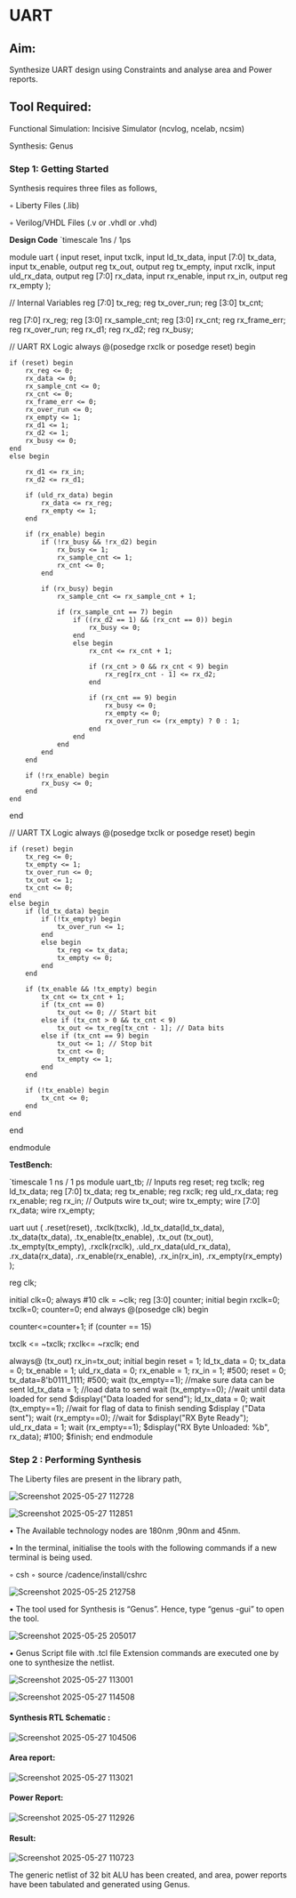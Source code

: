 # UART

## Aim:

Synthesize UART design using Constraints and analyse area and Power reports.

## Tool Required:

Functional Simulation: Incisive Simulator (ncvlog, ncelab, ncsim)

Synthesis: Genus

### Step 1: Getting Started

Synthesis requires three files as follows,

◦ Liberty Files (.lib)


◦ Verilog/VHDL Files (.v or .vhdl or .vhd)

**Design Code**
`timescale 1ns / 1ps

module uart (
    input reset,
    input txclk,
    input ld_tx_data,
    input [7:0] tx_data,
    input tx_enable,
    output reg tx_out,
    output reg tx_empty,
    input rxclk,
    input uld_rx_data,
    output reg [7:0] rx_data,
    input rx_enable,
    input rx_in,
    output reg rx_empty
);

// Internal Variables
reg [7:0] tx_reg;
reg tx_over_run;
reg [3:0] tx_cnt;

reg [7:0] rx_reg;
reg [3:0] rx_sample_cnt;
reg [3:0] rx_cnt;
reg rx_frame_err;
reg rx_over_run;
reg rx_d1;
reg rx_d2;
reg rx_busy;

// UART RX Logic
always @(posedge rxclk or posedge reset)
begin

    if (reset) begin
        rx_reg <= 0;
        rx_data <= 0;
        rx_sample_cnt <= 0;
        rx_cnt <= 0;
        rx_frame_err <= 0;
        rx_over_run <= 0;
        rx_empty <= 1;
        rx_d1 <= 1;
        rx_d2 <= 1;
        rx_busy <= 0;
    end 
    else begin
    
        rx_d1 <= rx_in;
        rx_d2 <= rx_d1;

        if (uld_rx_data) begin
            rx_data <= rx_reg;
            rx_empty <= 1;
        end

        if (rx_enable) begin
            if (!rx_busy && !rx_d2) begin
                rx_busy <= 1;
                rx_sample_cnt <= 1;
                rx_cnt <= 0;
            end

            if (rx_busy) begin
                rx_sample_cnt <= rx_sample_cnt + 1;

                if (rx_sample_cnt == 7) begin
                    if ((rx_d2 == 1) && (rx_cnt == 0)) begin 
                        rx_busy <= 0;
                    end 
                    else begin
                        rx_cnt <= rx_cnt + 1;

                        if (rx_cnt > 0 && rx_cnt < 9) begin 
                            rx_reg[rx_cnt - 1] <= rx_d2;
                        end

                        if (rx_cnt == 9) begin
                            rx_busy <= 0;
                            rx_empty <= 0;
                            rx_over_run <= (rx_empty) ? 0 : 1;
                        end
                    end
                end
            end
        end

        if (!rx_enable) begin
            rx_busy <= 0;
        end
    end
end

// UART TX Logic
always @(posedge txclk or posedge reset)
begin

    if (reset) begin
        tx_reg <= 0;
        tx_empty <= 1;
        tx_over_run <= 0;
        tx_out <= 1;
        tx_cnt <= 0;
    end 
    else begin
        if (ld_tx_data) begin
            if (!tx_empty) begin
                tx_over_run <= 1;
            end 
            else begin
                tx_reg <= tx_data;
                tx_empty <= 0;
            end
        end

        if (tx_enable && !tx_empty) begin
            tx_cnt <= tx_cnt + 1;
            if (tx_cnt == 0)
                tx_out <= 0; // Start bit
            else if (tx_cnt > 0 && tx_cnt < 9)
                tx_out <= tx_reg[tx_cnt - 1]; // Data bits
            else if (tx_cnt == 9) begin
                tx_out <= 1; // Stop bit
                tx_cnt <= 0;
                tx_empty <= 1;
            end
        end

        if (!tx_enable) begin
            tx_cnt <= 0;
        end
    end
end

endmodule



**TestBench:**

`timescale 1 ns / 1 ps
 module uart_tb; 
// Inputs
reg reset; 
reg txclk;
reg ld_tx_data; 
reg [7:0] tx_data; 
reg tx_enable; 
reg rxclk;
reg uld_rx_data; 
reg rx_enable; 
reg rx_in;
// Outputs
wire tx_out;
wire tx_empty;
wire [7:0] rx_data;
wire rx_empty;

uart uut (
.reset(reset),
.txclk(txclk),
.ld_tx_data(ld_tx_data),
.tx_data(tx_data),
.tx_enable(tx_enable),
.tx_out (tx_out),
.tx_empty(tx_empty), 
.rxclk(rxclk),
.uld_rx_data(uld_rx_data),
.rx_data(rx_data),
.rx_enable(rx_enable),
.rx_in(rx_in),
.rx_empty(rx_empty) );

reg clk;

initial clk=0;
always #10 clk = ~clk; 
reg [3:0] counter;
initial begin
rxclk=0;
txclk=0;
counter=0;
end
always @(posedge clk) 
begin

counter<=counter+1;
if (counter == 15) 

txclk <= ~txclk;
rxclk<= ~rxclk;
end

always@ (tx_out)
 rx_in=tx_out;
initial begin
reset = 1;
ld_tx_data = 0;
tx_data = 0;
tx_enable = 1;
uld_rx_data = 0;
rx_enable = 1;
rx_in = 1;
#500;
reset = 0;
tx_data=8'b0111_1111;
#500;
wait (tx_empty==1); //make sure data can be sent
ld_tx_data = 1; //load data to send
wait (tx_empty==0); //wait until data loaded for send
$display("Data loaded for send");
ld_tx_data = 0;
wait (tx_empty==1); //wait for flag of data to finish sending 
$display ("Data sent");
wait (rx_empty==0); //wait for
$display("RX Byte Ready");
uld_rx_data = 1;
wait (rx_empty==1);
$display("RX Byte Unloaded: %b", rx_data);
#100;
$finish;
end
endmodule




### Step 2 : Performing Synthesis

The Liberty files are present in the library path,

![Screenshot 2025-05-27 112728](https://github.com/user-attachments/assets/84434a7b-0187-42c6-bb06-9283dc524879)

![Screenshot 2025-05-27 112851](https://github.com/user-attachments/assets/5b370bdf-7ea0-4b6b-aa5e-0f2be30f9794)


• The Available technology nodes are 180nm ,90nm and 45nm.

• In the terminal, initialise the tools with the following commands if a new terminal is being
used.

◦ csh
◦ source /cadence/install/cshrc

![Screenshot 2025-05-25 212758](https://github.com/user-attachments/assets/a419fccc-1012-4056-8ac5-f6e8ece6d7b8)


• The tool used for Synthesis is “Genus”. Hence, type “genus -gui” to open the tool.

![Screenshot 2025-05-25 205017](https://github.com/user-attachments/assets/566d282c-3ef2-4360-a0a1-3fc07e88b224)


• Genus Script file with .tcl file Extension commands are executed one by one to synthesize the netlist.

![Screenshot 2025-05-27 113001](https://github.com/user-attachments/assets/06471485-a69c-4924-9a37-57d2f2535151)


![Screenshot 2025-05-27 114508](https://github.com/user-attachments/assets/9300b983-886a-415a-8d25-d82cd50ac121)


#### Synthesis RTL Schematic :


![Screenshot 2025-05-27 104506](https://github.com/user-attachments/assets/69c2348d-0ca1-449a-a349-ed6a04dae576)


#### Area report:

![Screenshot 2025-05-27 113021](https://github.com/user-attachments/assets/5170e6e5-bd02-4714-91a9-4cedfbc6bf4f)


#### Power Report:


![Screenshot 2025-05-27 112926](https://github.com/user-attachments/assets/195a1420-d1b2-4ba6-be15-fe68e684eec4)


#### Result: 

![Screenshot 2025-05-27 110723](https://github.com/user-attachments/assets/7d4bfa72-9e45-4469-a5d5-6515d809099a)


The generic netlist of 32 bit ALU  has been created, and area, power reports have been tabulated and generated using Genus.
